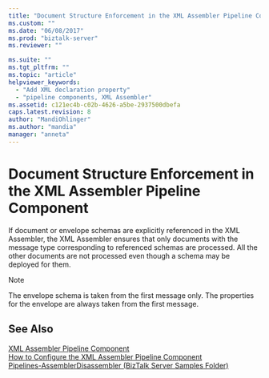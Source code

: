 ```yaml
---
title: "Document Structure Enforcement in the XML Assembler Pipeline Component | Microsoft Docs"
ms.custom: ""
ms.date: "06/08/2017"
ms.prod: "biztalk-server"
ms.reviewer: ""

ms.suite: ""
ms.tgt_pltfrm: ""
ms.topic: "article"
helpviewer_keywords: 
  - "Add XML declaration property"
  - "pipeline components, XML Assembler"
ms.assetid: c121ec4b-c02b-4626-a5be-2937500dbefa
caps.latest.revision: 8
author: "MandiOhlinger"
ms.author: "mandia"
manager: "anneta"
---
```

# Document Structure Enforcement in the XML Assembler Pipeline Component
If document or envelope schemas are explicitly referenced in the XML Assembler, the XML Assembler ensures that only documents with the message type corresponding to referenced schemas are processed. All the other documents are not processed even though a schema may be deployed for them.  
  
> [!NOTE]
>  The envelope schema is taken from the first message only. The properties for the envelope are always taken from the first message.  
  
## See Also  
 [XML Assembler Pipeline Component](../core/xml-assembler-pipeline-component.md)   
 [How to Configure the XML Assembler Pipeline Component](../core/how-to-configure-the-xml-assembler-pipeline-component.md)   
 [Pipelines-AssemblerDisassembler (BizTalk Server Samples Folder)](../core/pipelines-assemblerdisassembler-biztalk-server-samples-folder.md)